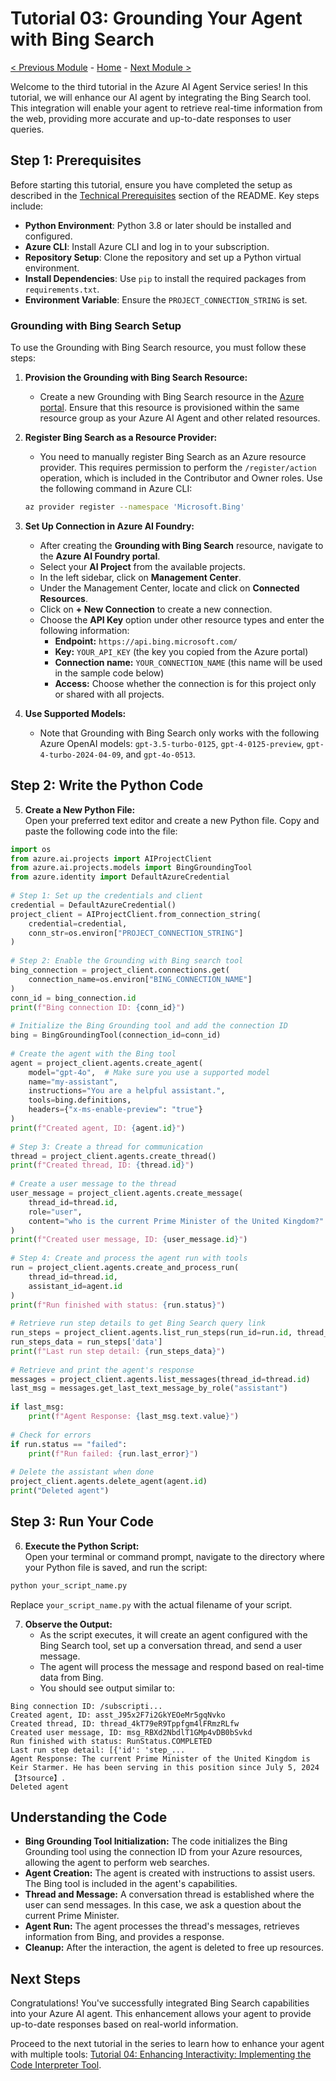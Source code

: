 # Tutorial 03: Grounding Your Agent with Bing Search

[< Previous Module](./02-file-search.md) - [Home](../README.md) - [Next Module >](./04-code-interpreter.md)
  
Welcome to the third tutorial in the Azure AI Agent Service series! In this tutorial, we will enhance our AI agent by integrating the Bing Search tool. This integration will enable your agent to retrieve real-time information from the web, providing more accurate and up-to-date responses to user queries.  
   
## Step 1: Prerequisites  
  
Before starting this tutorial, ensure you have completed the setup as described in the [Technical Prerequisites](../README.md#-technical-prerequisites) section of the README. Key steps include:
  
- **Python Environment**: Python 3.8 or later should be installed and configured.
- **Azure CLI**: Install Azure CLI and log in to your subscription.
- **Repository Setup**: Clone the repository and set up a Python virtual environment.  
- **Install Dependencies**: Use `pip` to install the required packages from `requirements.txt`.
- **Environment Variable**: Ensure the `PROJECT_CONNECTION_STRING` is set.
   
### Grounding with Bing Search Setup    
  
To use the Grounding with Bing Search resource, you must follow these steps:  
   
1. **Provision the Grounding with Bing Search Resource:**    
   - Create a new Grounding with Bing Search resource in the [Azure portal](https://portal.azure.com/#create/Microsoft.BingGroundingSearch). Ensure that this resource is provisioned within the same resource group as your Azure AI Agent and other related resources.  
   
2. **Register Bing Search as a Resource Provider:**    
   - You need to manually register Bing Search as an Azure resource provider. This requires permission to perform the `/register/action` operation, which is included in the Contributor and Owner roles. Use the following command in Azure CLI:  
   ```bash  
   az provider register --namespace 'Microsoft.Bing'  
   ```  
   
3. **Set Up Connection in Azure AI Foundry:**    
   - After creating the **Grounding with Bing Search** resource, navigate to the **Azure AI Foundry portal**.
   - Select your **AI Project** from the available projects.
   - In the left sidebar, click on **Management Center**.
   - Under the Management Center, locate and click on **Connected Resources**.
   - Click on **+ New Connection** to create a new connection.
   - Choose the **API Key** option under other resource types and enter the following information:
     - **Endpoint:** `https://api.bing.microsoft.com/`  
     - **Key:** `YOUR_API_KEY` (the key you copied from the Azure portal)  
     - **Connection name:** `YOUR_CONNECTION_NAME` (this name will be used in the sample code below)  
     - **Access:** Choose whether the connection is for this project only or shared with all projects.  
   
4. **Use Supported Models:**    
   - Note that Grounding with Bing Search only works with the following Azure OpenAI models: `gpt-3.5-turbo-0125`, `gpt-4-0125-preview`, `gpt-4-turbo-2024-04-09`, and `gpt-4o-0513`.  
   
## Step 2: Write the Python Code    
  
5. **Create a New Python File:**    
   Open your preferred text editor and create a new Python file. Copy and paste the following code into the file:  
   
```python  
import os  
from azure.ai.projects import AIProjectClient  
from azure.ai.projects.models import BingGroundingTool  
from azure.identity import DefaultAzureCredential  
   
# Step 1: Set up the credentials and client  
credential = DefaultAzureCredential()  
project_client = AIProjectClient.from_connection_string(  
    credential=credential,  
    conn_str=os.environ["PROJECT_CONNECTION_STRING"]  
)  
   
# Step 2: Enable the Grounding with Bing search tool  
bing_connection = project_client.connections.get(  
    connection_name=os.environ["BING_CONNECTION_NAME"]  
)  
conn_id = bing_connection.id  
print(f"Bing connection ID: {conn_id}")  
   
# Initialize the Bing Grounding tool and add the connection ID  
bing = BingGroundingTool(connection_id=conn_id)  
   
# Create the agent with the Bing tool  
agent = project_client.agents.create_agent(  
    model="gpt-4o",  # Make sure you use a supported model  
    name="my-assistant",  
    instructions="You are a helpful assistant.",  
    tools=bing.definitions,  
    headers={"x-ms-enable-preview": "true"}  
)  
print(f"Created agent, ID: {agent.id}")  
   
# Step 3: Create a thread for communication  
thread = project_client.agents.create_thread()  
print(f"Created thread, ID: {thread.id}")  
   
# Create a user message to the thread  
user_message = project_client.agents.create_message(  
    thread_id=thread.id,  
    role="user",  
    content="who is the current Prime Minister of the United Kingdom?"  
)  
print(f"Created user message, ID: {user_message.id}")  
   
# Step 4: Create and process the agent run with tools  
run = project_client.agents.create_and_process_run(  
    thread_id=thread.id,  
    assistant_id=agent.id  
)  
print(f"Run finished with status: {run.status}")  
   
# Retrieve run step details to get Bing Search query link  
run_steps = project_client.agents.list_run_steps(run_id=run.id, thread_id=thread.id)  
run_steps_data = run_steps['data']  
print(f"Last run step detail: {run_steps_data}")  
   
# Retrieve and print the agent's response  
messages = project_client.agents.list_messages(thread_id=thread.id)  
last_msg = messages.get_last_text_message_by_role("assistant")  
   
if last_msg:  
    print(f"Agent Response: {last_msg.text.value}")  
   
# Check for errors  
if run.status == "failed":  
    print(f"Run failed: {run.last_error}")  
   
# Delete the assistant when done  
project_client.agents.delete_agent(agent.id)  
print("Deleted agent")  
```  
   
## Step 3: Run Your Code    
  
6. **Execute the Python Script:**    
   Open your terminal or command prompt, navigate to the directory where your Python file is saved, and run the script:  
   
```bash  
python your_script_name.py  
```  
   
Replace `your_script_name.py` with the actual filename of your script.  
   
7. **Observe the Output:**    
   - As the script executes, it will create an agent configured with the Bing Search tool, set up a conversation thread, and send a user message.  
   - The agent will process the message and respond based on real-time data from Bing.  
   - You should see output similar to:  
   
```  
Bing connection ID: /subscripti...
Created agent, ID: asst_J95x2F7i2GkYEOeMr5gqNvko
Created thread, ID: thread_4kT79eR9Tppfgm4lFRmzRLfw
Created user message, ID: msg_RBXd2NbdlT1GMp4vDB0bSvkd
Run finished with status: RunStatus.COMPLETED
Last run step detail: [{'id': 'step_...
Agent Response: The current Prime Minister of the United Kingdom is Keir Starmer. He has been serving in this position since July 5, 2024【3†source】.
Deleted agent
```  
   
## Understanding the Code    
  
- **Bing Grounding Tool Initialization:** The code initializes the Bing Grounding tool using the connection ID from your Azure resources, allowing the agent to perform web searches.  
- **Agent Creation:** The agent is created with instructions to assist users. The Bing tool is included in the agent's capabilities.  
- **Thread and Message:** A conversation thread is established where the user can send messages. In this case, we ask a question about the current Prime Minister.  
- **Agent Run:** The agent processes the thread's messages, retrieves information from Bing, and provides a response.  
- **Cleanup:** After the interaction, the agent is deleted to free up resources.  
   
## Next Steps    
  
Congratulations! You've successfully integrated Bing Search capabilities into your Azure AI agent. This enhancement allows your agent to provide up-to-date responses based on real-world information.  
   
Proceed to the next tutorial in the series to learn how to enhance your agent with multiple tools: [Tutorial 04: Enhancing Interactivity: Implementing the Code Interpreter Tool](04-code-interpreter.md).